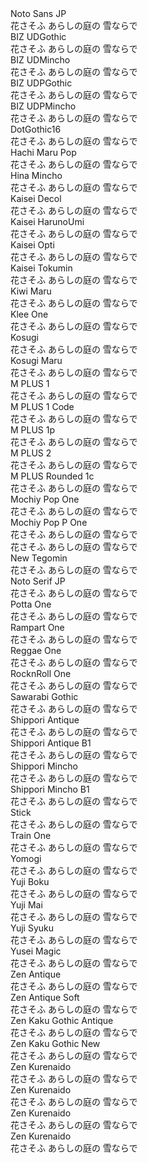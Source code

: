  <link rel="preconnect" href="https://fonts.googleapis.com">
<link rel="preconnect" href="https://fonts.gstatic.com" crossorigin>
<link href="https://fonts.googleapis.com/css2?family=BIZ+UDGothic&family=BIZ+UDMincho&family=BIZ+UDPGothic&family=BIZ+UDPMincho&family=Dela+Gothic+One&family=DotGothic16&family=Hachi+Maru+Pop&family=Hina+Mincho&family=Kaisei+Decol&family=Kaisei+HarunoUmi&family=Kaisei+Opti&family=Kaisei+Tokumin&family=Kiwi+Maru:wght@300&family=Klee+One&family=Kosugi&family=Kosugi+Maru&family=M+PLUS+1+Code:wght@300&family=M+PLUS+1:wght@300&family=M+PLUS+1p:wght@300&family=M+PLUS+2:wght@300&family=M+PLUS+Rounded+1c:wght@300&family=Mochiy+Pop+One&family=Mochiy+Pop+P+One&family=Murecho:wght@300&family=New+Tegomin&family=Noto+Sans+JP:wght@300&family=Noto+Serif+JP:wght@300&family=Potta+One&family=Rampart+One&family=Reggae+One&family=RocknRoll+One&family=Sawarabi+Gothic&family=Shippori+Antique&family=Shippori+Antique+B1&family=Shippori+Mincho&family=Shippori+Mincho+B1&family=Stick&family=Train+One&family=Yomogi&family=Yuji+Boku&family=Yuji+Mai&family=Yuji+Syuku&family=Yusei+Magic&family=Zen+Antique&family=Zen+Antique+Soft&family=Zen+Kaku+Gothic+Antique:wght@300&family=Zen+Kaku+Gothic+New:wght@300&family=Zen+Kurenaido&family=Zen+Maru+Gothic:wght@300&family=Zen+Old+Mincho&display=swap" rel="stylesheet">


<div class="p1">
<div class="font-name">Noto Sans JP<br></div>
花さそふ あらしの庭の 雪ならで
</div>

<div class="p2">
<div class="font-name">BIZ UDGothic<br></div>
花さそふ あらしの庭の 雪ならで
</div>

<div class="p3">
<div class="font-name">BIZ UDMincho<br></div>
花さそふ あらしの庭の 雪ならで
</div>

<div class="p4">
<div class="font-name">BIZ UDPGothic<br></div>
花さそふ あらしの庭の 雪ならで
</div>

<div class="p5">
<div class="font-name">BIZ UDPMincho<br></div>
花さそふ あらしの庭の 雪ならで
</div>

<div class="p6">
<div class="font-name">DotGothic16<br></div>
花さそふ あらしの庭の 雪ならで
</div>

<div class="p7">
<div class="font-name">Hachi Maru Pop<br></div>
花さそふ あらしの庭の 雪ならで
</div>

<div class="p8">
<div class="font-name">Hina Mincho<br></div>
花さそふ あらしの庭の 雪ならで
</div>

<div class="p9">
<div class="font-name">Kaisei Decol<br></div>
花さそふ あらしの庭の 雪ならで
</div>

<div class="p10">
<div class="font-name">Kaisei HarunoUmi<br></div>
花さそふ あらしの庭の 雪ならで
</div>

<div class="p11">
<div class="font-name">Kaisei Opti<br></div>
花さそふ あらしの庭の 雪ならで
</div>

<div class="p12">
<div class="font-name">Kaisei Tokumin<br></div>
花さそふ あらしの庭の 雪ならで
</div>

<div class="p13">
<div class="font-name">Kiwi Maru<br></div>
花さそふ あらしの庭の 雪ならで
</div>

<div class="p14">
<div class="font-name">Klee One<br></div>
花さそふ あらしの庭の 雪ならで
</div>

<div class="p15">
<div class="font-name">Kosugi<br></div>
花さそふ あらしの庭の 雪ならで
</div>

<div class="p16">
<div class="font-name">Kosugi Maru<br></div>
花さそふ あらしの庭の 雪ならで
</div>

<div class="p17">
<div class="font-name">M PLUS 1<br></div>
花さそふ あらしの庭の 雪ならで
</div>

<div class="p18">
<div class="font-name">M PLUS 1 Code<br></div>
花さそふ あらしの庭の 雪ならで
</div>

<div class="p19">
<div class="font-name">M PLUS 1p<br></div>
花さそふ あらしの庭の 雪ならで
</div>

<div class="p20">
<div class="font-name">M PLUS 2<br></div>
花さそふ あらしの庭の 雪ならで
</div>

<div class="p21">
<div class="font-name">M PLUS Rounded 1c<br></div>
花さそふ あらしの庭の 雪ならで
</div>

<div class="p22">
<div class="font-name">Mochiy Pop One<br></div>
花さそふ あらしの庭の 雪ならで
</div>

<div class="p23">
<div class="font-name">Mochiy Pop P One<br></div>
花さそふ あらしの庭の 雪ならで
</div>

<div class="p24">
<div class="font-name"Murecho<br></div>
花さそふ あらしの庭の 雪ならで
</div>

<div class="p25">
<div class="font-name">New Tegomin<br></div>
花さそふ あらしの庭の 雪ならで
</div>

<div class="p26">
<div class="font-name">Noto Serif JP<br></div>
花さそふ あらしの庭の 雪ならで
</div>

<div class="p27">
<div class="font-name">Potta One<br></div>
花さそふ あらしの庭の 雪ならで
</div>

<div class="p28">
<div class="font-name">Rampart One<br></div>
花さそふ あらしの庭の 雪ならで
</div>

<div class="p29">
<div class="font-name">Reggae One<br></div>
花さそふ あらしの庭の 雪ならで
</div>

<div class="p30">
<div class="font-name">RocknRoll One<br></div>
花さそふ あらしの庭の 雪ならで
</div>

<div class="p31">
<div class="font-name">Sawarabi Gothic<br></div>
花さそふ あらしの庭の 雪ならで
</div>

<div class="p32">
<div class="font-name">Shippori Antique<br></div>
花さそふ あらしの庭の 雪ならで
</div>

<div class="p33">
<div class="font-name">Shippori Antique B1<br></div>
花さそふ あらしの庭の 雪ならで
</div>

<div class="p34">
<div class="font-name">Shippori Mincho<br></div>
花さそふ あらしの庭の 雪ならで
</div>

<div class="p35">
<div class="font-name">Shippori Mincho B1<br></div>
花さそふ あらしの庭の 雪ならで
</div>

<div class="p36">
<div class="font-name">Stick<br></div>
花さそふ あらしの庭の 雪ならで
</div>

<div class="p37">
<div class="font-name">Train One<br></div>
花さそふ あらしの庭の 雪ならで
</div>


<div class="p38">
<div class="font-name">Yomogi<br></div>
花さそふ あらしの庭の 雪ならで
</div>

<div class="p39">
<div class="font-name">Yuji Boku<br></div>
花さそふ あらしの庭の 雪ならで
</div>

<div class="p40">
<div class="font-name">Yuji Mai<br></div>
花さそふ あらしの庭の 雪ならで
</div>

<div class="p41">
<div class="font-name">Yuji Syuku<br></div>
花さそふ あらしの庭の 雪ならで
</div>

<div class="p42">
<div class="font-name">Yusei Magic<br></div>
花さそふ あらしの庭の 雪ならで
</div>

<div class="p43">
<div class="font-name">Zen Antique<br></div>
花さそふ あらしの庭の 雪ならで
</div>

<div class="p44">
<div class="font-name">Zen Antique Soft<br></div>
花さそふ あらしの庭の 雪ならで
</div>

<div class="p45">
<div class="font-name">Zen Kaku Gothic Antique<br></div>
花さそふ あらしの庭の 雪ならで
</div>

<div class="p46">
<div class="font-name">Zen Kaku Gothic New<br></div>
花さそふ あらしの庭の 雪ならで
</div>

<div class="p47">
<div class="font-name">Zen Kurenaido<br></div>
花さそふ あらしの庭の 雪ならで
</div>

<div class="p48">
<div class="font-name">Zen Kurenaido<br></div>
花さそふ あらしの庭の 雪ならで
</div>

<div class="p49">
<div class="font-name">Zen Kurenaido<br></div>
花さそふ あらしの庭の 雪ならで
</div>

<div class="p50">
<div class="font-name">Zen Kurenaido<br></div>
花さそふ あらしの庭の 雪ならで
</div>

